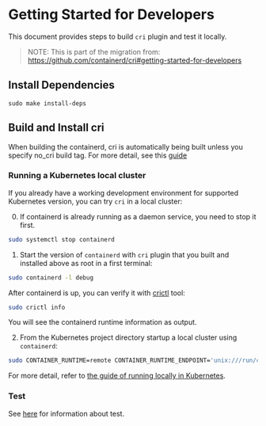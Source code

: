 # Getting Started for Developers

This document provides steps to build `cri` plugin and test it locally.

> NOTE: This is part of the migration from: https://github.com/containerd/cri#getting-started-for-developers

## Install Dependencies

`sudo make install-deps`

## Build and Install cri

When building the containerd, cri is automatically being built unless you specify no_cri build tag. For more detail, see this [guide](https://github.com/containerd/containerd/blob/master/BUILDING.md#build-containerd)

### Running a Kubernetes local cluster

If you already have a working development environment for supported Kubernetes
version, you can try `cri` in a local cluster:

0. If containerd is already running as a daemon service, you need to stop it first.
```bash
sudo systemctl stop containerd
```

1. Start the version of `containerd` with `cri` plugin that you built and installed
above as root in a first terminal:
```bash
sudo containerd -l debug
```

After containerd is up, you can verify it with [crictl](https://github.com/kubernetes-sigs/cri-tools/blob/master/docs/crictl.md) tool:
```bash
sudo crictl info
```
You will see the containerd runtime information as output.

2. From the Kubernetes project directory startup a local cluster using `containerd`:
```bash
sudo CONTAINER_RUNTIME=remote CONTAINER_RUNTIME_ENDPOINT='unix:///run/containerd/containerd.sock' PATH=$PATH ./hack/local-up-cluster.sh
```

For more detail, refer to [the guide of running locally in Kubernetes](https://github.com/kubernetes/community/blob/master/contributors/devel/running-locally.md).

### Test

See [here](./testing.md) for information about test.